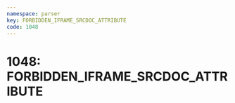 ```yaml
---
namespace: parser
key: FORBIDDEN_IFRAME_SRCDOC_ATTRIBUTE
code: 1048
---
```


# 1048: FORBIDDEN_IFRAME_SRCDOC_ATTRIBUTE
